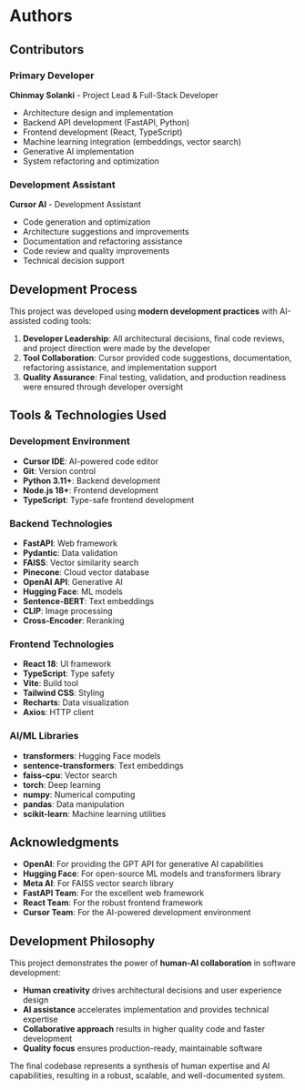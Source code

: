 # Authors

## Contributors

### Primary Developer
**Chinmay Solanki** - Project Lead & Full-Stack Developer
- Architecture design and implementation
- Backend API development (FastAPI, Python)
- Frontend development (React, TypeScript)
- Machine learning integration (embeddings, vector search)
- Generative AI implementation
- System refactoring and optimization

### Development Assistant
**Cursor AI** - Development Assistant
- Code generation and optimization
- Architecture suggestions and improvements
- Documentation and refactoring assistance
- Code review and quality improvements
- Technical decision support

## Development Process

This project was developed using **modern development practices** with AI-assisted coding tools:

1. **Developer Leadership**: All architectural decisions, final code reviews, and project direction were made by the developer
2. **Tool Collaboration**: Cursor provided code suggestions, documentation, refactoring assistance, and implementation support
3. **Quality Assurance**: Final testing, validation, and production readiness were ensured through developer oversight

## Tools & Technologies Used

### Development Environment
- **Cursor IDE**: AI-powered code editor
- **Git**: Version control
- **Python 3.11+**: Backend development
- **Node.js 18+**: Frontend development
- **TypeScript**: Type-safe frontend development

### Backend Technologies
- **FastAPI**: Web framework
- **Pydantic**: Data validation
- **FAISS**: Vector similarity search
- **Pinecone**: Cloud vector database
- **OpenAI API**: Generative AI
- **Hugging Face**: ML models
- **Sentence-BERT**: Text embeddings
- **CLIP**: Image processing
- **Cross-Encoder**: Reranking

### Frontend Technologies
- **React 18**: UI framework
- **TypeScript**: Type safety
- **Vite**: Build tool
- **Tailwind CSS**: Styling
- **Recharts**: Data visualization
- **Axios**: HTTP client

### AI/ML Libraries
- **transformers**: Hugging Face models
- **sentence-transformers**: Text embeddings
- **faiss-cpu**: Vector search
- **torch**: Deep learning
- **numpy**: Numerical computing
- **pandas**: Data manipulation
- **scikit-learn**: Machine learning utilities

## Acknowledgments

- **OpenAI**: For providing the GPT API for generative AI capabilities
- **Hugging Face**: For open-source ML models and transformers library
- **Meta AI**: For FAISS vector search library
- **FastAPI Team**: For the excellent web framework
- **React Team**: For the robust frontend framework
- **Cursor Team**: For the AI-powered development environment

## Development Philosophy

This project demonstrates the power of **human-AI collaboration** in software development:

- **Human creativity** drives architectural decisions and user experience design
- **AI assistance** accelerates implementation and provides technical expertise
- **Collaborative approach** results in higher quality code and faster development
- **Quality focus** ensures production-ready, maintainable software

The final codebase represents a synthesis of human expertise and AI capabilities, resulting in a robust, scalable, and well-documented system.
